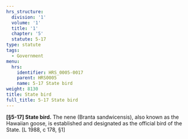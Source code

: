 ```yaml
---
hrs_structure:
  division: '1'
  volume: '1'
  title: '1'
  chapter: '5'
  statute: 5-17
type: statute
tags:
  - Government
menu:
  hrs:
    identifier: HRS_0005-0017
    parent: HRS0005
    name: 5-17 State bird
weight: 8130
title: State bird
full_title: 5-17 State bird
---
```

**[§5-17] State bird.** The nene (Branta sandwicensis), also known as the Hawaiian goose, is established and designated as the official bird of the State. [L 1988, c 178, §1]